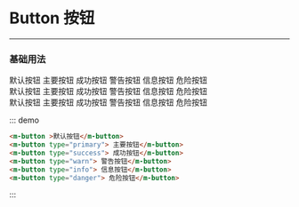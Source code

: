 # Button 按钮
----
### 基础用法

 <div class="demo-block">
  <m-button>默认按钮</m-button>
  <m-button type="primary"> 主要按钮</m-button>
  <m-button type="success"> 成功按钮</m-button>
  <m-button type="warn"> 警告按钮</m-button>
  <m-button type="info"> 信息按钮</m-button>
  <m-button type="danger"> 危险按钮</m-button>
  <br>
  <m-button plain>默认按钮</m-button>
  <m-button type="primary" plain> 主要按钮</m-button>
  <m-button type="success" plain> 成功按钮</m-button>
  <m-button type="warn" plain> 警告按钮</m-button>
  <m-button type="info" plain> 信息按钮</m-button>
  <m-button type="danger" plain> 危险按钮</m-button>
  <br>
  <m-button round>默认按钮</m-button>
  <m-button type="primary" round> 主要按钮</m-button>
  <m-button type="success" round> 成功按钮</m-button>
  <m-button type="warn" round> 警告按钮</m-button>
  <m-button type="info" round> 信息按钮</m-button>
  <m-button type="danger" round> 危险按钮</m-button>
  <br>
  <m-button circle>
    <m-icon icon="search" color="dark"></m-icon>
  </m-button>
  <m-button type="primary" circle icon='edit'></m-button>
  <m-button type="success" circle icon="enter"></m-button>
  <m-button type="warn" circle icon="notice"></m-button>
  <m-button type="info" circle icon="info"></m-button>
  <m-button type="danger" circle>
    <m-icon icon="flag"></m-icon>
  </m-button>
  <m-row gutter="20"></m-row>
</div>

  


::: demo
```html
<m-button >默认按钮</m-button>
<m-button type="primary"> 主要按钮</m-button>
<m-button type="success"> 成功按钮</m-button>
<m-button type="warn"> 警告按钮</m-button>
<m-button type="info"> 信息按钮</m-button>
<m-button type="danger"> 危险按钮</m-button>
```
:::